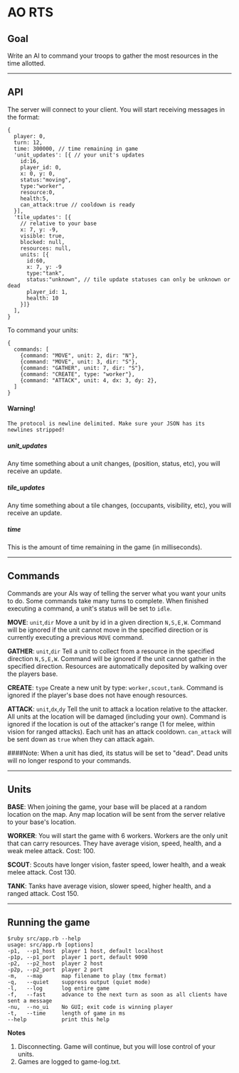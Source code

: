 AO RTS
======



## Goal

Write an AI to command your troops to gather the most resources in the time allotted.
***

## API

The server will connect to your client. You will start receiving messages in the format:

    {
      player: 0,
      turn: 12,
      time: 300000, // time remaining in game
      'unit_updates': [{ // your unit's updates
        id:16,
        player_id: 0,
        x: 0, y: 0,
        status:"moving",
        type:"worker",
        resource:0,
        health:5,
        can_attack:true // cooldown is ready
      }],
      'tile_updates': [{
        // relative to your base
        x: 7, y: -9,
        visible: true,
        blocked: null,
        resources: null,
        units: [{
          id:60,
          x: 7, y: -9
          type:"tank",
          status:"unknown", // tile update statuses can only be unknown or dead
          player_id: 1,
          health: 10
        }]}
      ],
    }
    
To command your units:


    {
      commands: [
        {command: "MOVE", unit: 2, dir: "N"},
        {command: "MOVE", unit: 3, dir: "S"},
        {command: "GATHER", unit: 7, dir: "S"},
        {command: "CREATE", type: "worker"},
        {command: "ATTACK", unit: 4, dx: 3, dy: 2},
      ]
    }

#### Warning!

    The protocol is newline delimited. Make sure your JSON has its newlines stripped!


##### unit_updates
Any time something about a unit changes, (position, status, etc), you will receive an update.

##### tile_updates
Any time something about a tile changes, (occupants, visibility, etc), you will receive an update.

##### time
This is the amount of time remaining in the game (in milliseconds). 
***

## Commands

Commands are your AIs way of telling the server what you want your units to do. Some commands take many turns to complete. When finished executing a command, a unit's status will be set to `idle`.

__MOVE__: `unit`,`dir` Move a unit by id in a given direction `N,S,E,W`. Command will be ignored if the unit cannot move in the specified direction or is currently executing a previous `MOVE` command.

__GATHER__: `unit`,`dir` Tell a unit to collect from a resource in the specified direction `N,S,E,W`. Command will be ignored if the unit cannot gather in the specified direction. Resources are automatically deposited by walking over the players base.

__CREATE__: `type` Create a new unit by type: `worker,scout,tank`. Command is ignored if the player's base does not have enough resources.

__ATTACK__: `unit`,`dx`,`dy` Tell the unit to attack a location relative to the attacker. All units at the location will be damaged (including your own). Command is ignored if the location is out of the attacker's range (1 for melee, within vision for ranged attacks). Each unit has an attack cooldown. `can_attack` will be sent down as `true` when they can attack again.

####Note:
    When a unit has died, its status will be set to "dead".
    Dead units will no longer respond to your commands.
***


## Units

__BASE__: When joining the game, your base will be placed at a random location on the map. Any map location will be sent from the server relative to your base's location.

__WORKER__: You will start the game with 6 workers. Workers are the only unit that can carry resources. They have average vision, speed, health, and a weak melee attack. Cost: 100.

__SCOUT__: Scouts have longer vision, faster speed, lower health, and a weak melee attack. Cost 130.

__TANK__: Tanks have average vision, slower speed, higher health, and a ranged attack. Cost 150.

***
    
## Running the game

	$ruby src/app.rb --help
	usage: src/app.rb [options]
    -p1,  --p1_host  player 1 host, default localhost
    -p1p, --p1_port  player 1 port, default 9090
    -p2,  --p2_host  player 2 host
    -p2p, --p2_port  player 2 port
    -m,   --map      map filename to play (tmx format)
    -q,   --quiet    suppress output (quiet mode)
    -l,   --log      log entire game
    -f,   --fast     advance to the next turn as soon as all clients have sent a message
    -nu,  --no_ui    No GUI; exit code is winning player
    -t,   --time     length of game in ms
    --help           print this help

**Notes**

1. Disconnecting. Game will continue, but you will lose control of your units.
2. Games are logged to game-log.txt.
